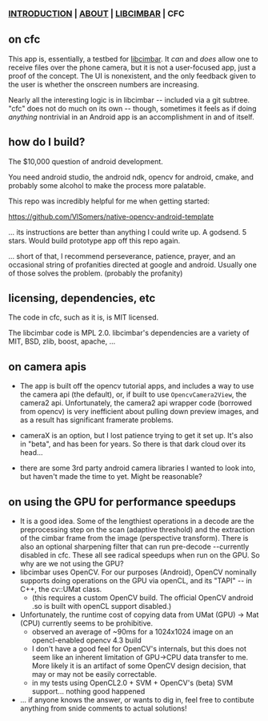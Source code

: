 ### [INTRODUCTION](https://github.com/sz3/cimbar) | [ABOUT](https://github.com/sz3/cimbar/blob/master/ABOUT.md) | [LIBCIMBAR](https://github.com/sz3/libcimbar) | CFC

## on cfc

This app is, essentially, a testbed for [libcimbar](https://github.com/sz3/libcimbar). It *can* and *does* allow one to receive files over the phone camera, but it is not a user-focused app, just a proof of the concept. The UI is nonexistent, and the only feedback given to the user is whether the onscreen numbers are increasing.

Nearly all the interesting logic is in libcimbar -- included via a git subtree. "cfc" does not do much on its own -- though, sometimes it feels as if doing *anything* nontrivial in an Android app is an accomplishment in and of itself.

## how do I build?

The $10,000 question of android development.

You need android studio, the android ndk, opencv for android, cmake, and probably some alcohol to make the process more palatable.

This repo was incredibly helpful for me when getting started:

https://github.com/VlSomers/native-opencv-android-template

... its instructions are better than anything I could write up. A godsend. 5 stars. Would build prototype app off this repo again.

... short of that, I recommend perseverance, patience, prayer, and an occasional string of profanities directed at google and android. Usually one of those solves the problem. (probably the profanity)

## licensing, dependencies, etc

The code in cfc, such as it is, is MIT licensed.

The libcimbar code is MPL 2.0. libcimbar's dependencies are a variety of MIT, BSD, zlib, boost, apache, ...

## on camera apis

* The app is built off the opencv tutorial apps, and includes a way to use the camera api (the default), or, if built to use `OpencvCamera2View`, the camera2 api. Unfortunately, the camera2 api wrapper code (borrowed from opencv) is very inefficient about pulling down preview images, and as a result has significant framerate problems.

* cameraX is an option, but I lost patience trying to get it set up. It's also in "beta", and has been for years. So there is that dark cloud over its head...

* there are some 3rd party android camera libraries I wanted to look into, but haven't made the time to yet. Might be reasonable?


## on using the GPU for performance speedups

* It is a good idea. Some of the lengthiest operations in a decode are the preprocessing step on the scan (adaptive threshold) and the extraction of the cimbar frame from the image (perspective transform). There is also an optional sharpening filter that can run pre-decode --currently disabled in cfc. These all see radical speedups when run on the GPU. So why are we not using the GPU?
* libcimbar uses OpenCV. For our purposes (Android), OpenCV nominally supports doing operations on the GPU via openCL, and its "TAPI" -- in C++, the cv::UMat class.
	* (this requires a custom OpenCV build. The official OpenCV android .so is built with openCL support disabled.)
* Unfortunately, the runtime cost of copying data from UMat (GPU) -> Mat (CPU) currently seems to be prohibitive.
	* observed an average of ~90ms for a 1024x1024 image on an opencl-enabled opencv 4.3 build
	* I don't have a good feel for OpenCV's internals, but this does not seem like an inherent limitation of GPU->CPU data transfer to me. More likely it is an artifact of some OpenCV design decision, that may or may not be easily correctable.
	* in my tests using OpenCL2.0 + SVM + OpenCV's (beta) SVM support... nothing good happened
* ... if anyone knows the answer, or wants to dig in, feel free to contibute anything from snide comments to actual solutions!
